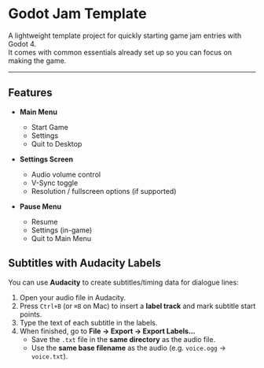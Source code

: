 # Godot Jam Template

A lightweight template project for quickly starting game jam entries with Godot 4.  
It comes with common essentials already set up so you can focus on making the game.

---

## Features

- **Main Menu**
  - Start Game
  - Settings
  - Quit to Desktop

- **Settings Screen**
  - Audio volume control
  - V-Sync toggle
  - Resolution / fullscreen options (if supported)

- **Pause Menu**
  - Resume
  - Settings (in-game)
  - Quit to Main Menu

## Subtitles with Audacity Labels

You can use **Audacity** to create subtitles/timing data for dialogue lines:

1. Open your audio file in Audacity.  
2. Press `Ctrl+B` (or `⌘B` on Mac) to insert a **label track** and mark subtitle start points.  
3. Type the text of each subtitle in the labels.  
4. When finished, go to **File → Export → Export Labels…**  
   - Save the `.txt` file in the **same directory** as the audio file.  
   - Use the **same base filename** as the audio (e.g. `voice.ogg` → `voice.txt`).  
